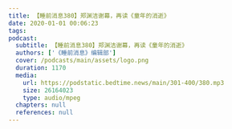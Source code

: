 ```yaml
---
title: 【睡前消息380】郑渊洁谢幕，再读《童年的消逝》
date: 2020-01-01 00:06:23
tags:
podcast:
  subtitle: 【睡前消息380】郑渊洁谢幕，再读《童年的消逝》
  authors: ['《睡前消息》编辑部']
  cover: /podcasts/main/assets/logo.png
  duration: 1170
  media:
    url: https://podstatic.bedtime.news/main/301-400/380.mp3
    size: 26164023
    type: audio/mpeg
  chapters: null
  references: null
---
```

